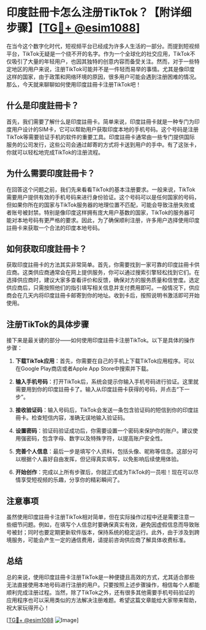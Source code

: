 # 印度註冊卡怎么注册TikTok？【附详细步骤】[[TG💪+ @esim1088](https://t.me/s/esim1088)]

在当今这个数字化时代，短视频平台已经成为许多人生活的一部分。而提到短视频平台，TikTok无疑是一个绕不开的名字。作为一个全球化的社交应用，TikTok不仅吸引了大量的年轻用户，也因其独特的创意内容而备受关注。然而，对于一些特定地区的用户来说，注册TikTok可能并不是一件轻而易举的事情。尤其是像印度这样的国家，由于政策和网络环境的原因，很多用户可能会遇到注册困难的情况。那么，今天就来聊聊如何使用印度註冊卡注册TikTok吧！

## 什么是印度註冊卡？

首先，我们需要了解什么是印度註冊卡。简单来说，印度註冊卡就是一种专门为印度用户设计的SIM卡，它可以帮助用户获取印度本地的手机号码。这个号码是注册TikTok等需要验证手机的软件的重要工具。印度註冊卡通常由一些专门提供国际服务的公司发行，这些公司会通过邮寄的方式将卡送到用户的手中。有了这张卡，你就可以轻松地完成TikTok的注册流程。

## 为什么需要印度註冊卡？

在回答这个问题之前，我们先来看看TikTok的基本注册要求。一般来说，TikTok需要用户提供有效的手机号码来进行身份验证。这个号码可以是任何国家的号码，但如果你所在的国家与TikTok服务器的地理位置不匹配，可能会导致注册失败或者账号被封禁。特别是像印度这样拥有庞大用户基数的国家，TikTok的服务器可能对本地号码有更严格的要求。因此，为了确保顺利注册，许多用户选择使用印度註冊卡来获取一个合法的印度本地号码。

## 如何获取印度註冊卡？

获取印度註冊卡的方法其实非常简单。首先，你需要找到一家可靠的印度註冊卡供应商。这类供应商通常会在网上提供服务，你可以通过搜索引擎轻松找到它们。在选择供应商时，建议大家多查看评价和反馈，确保对方的服务质量和信誉度。选定供应商后，只需按照他们的指引填写相关信息并支付费用即可。一般情况下，供应商会在几天内将印度註冊卡邮寄到你的地址。收到卡后，按照说明书激活即可开始使用。

## 注册TikTok的具体步骤

接下来是最关键的部分——如何使用印度註冊卡注册TikTok。以下是具体的操作步骤：

1. **下载TikTok应用**：首先，你需要在自己的手机上下载TikTok应用程序。可以在Google Play商店或者Apple App Store中搜索并下载。

2. **输入手机号码**：打开TikTok后，系统会提示你输入手机号码进行验证。这里就需要用到你的印度註冊卡了。输入从印度註冊卡获得的号码，并点击“下一步”。

3. **接收验证码**：输入号码后，TikTok会发送一条包含验证码的短信到你的印度註冊卡。检查短信内容，准确无误地输入验证码。

4. **设置密码**：验证码验证成功后，你需要设置一个密码来保护你的账户。建议使用强密码，包含字母、数字以及特殊字符，以提高账户安全性。

5. **完善个人信息**：最后一步是填写个人资料，包括头像、昵称等信息。这部分可以根据个人喜好自由发挥，但记得真实填写，以免影响后续使用体验。

6. **开始创作**：完成以上所有步骤后，你就正式成为TikTok的一员啦！现在可以尽情享受短视频的乐趣，分享你的精彩瞬间了。

## 注意事项

虽然使用印度註冊卡注册TikTok相对简单，但在实际操作过程中还是需要注意一些细节问题。例如，在填写个人信息时要确保真实有效，避免因虚假信息而导致账号被封；同时也要定期更新软件版本，保持系统的稳定运行。此外，由于涉及到跨境服务，可能会产生一定的通信费用，请提前咨询供应商了解具体收费标准。

## 总结

总的来说，使用印度註冊卡注册TikTok是一种便捷且高效的方式，尤其适合那些无法直接使用本地号码进行注册的用户。只要按照上述步骤操作，相信每个人都能顺利完成注册过程。当然，除了TikTok之外，还有很多其他需要手机号码验证的应用程序也可以采用类似的方法解决注册难题。希望这篇文章能给大家带来帮助，祝大家玩得开心！

[[TG💪+ @esim1088](https://t.me/s/esim1088) ![Image](https://i.postimg.cc/4NQfJmqS/Snipaste-2025-05-13-00-14-12.png)]